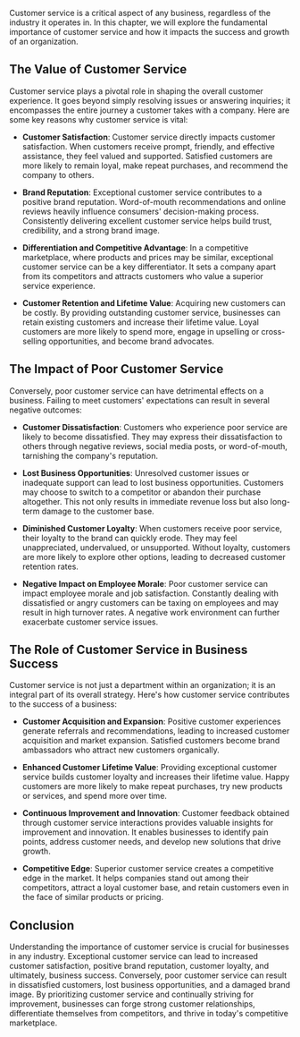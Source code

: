 
Customer service is a critical aspect of any business, regardless of the industry it operates in. In this chapter, we will explore the fundamental importance of customer service and how it impacts the success and growth of an organization.

The Value of Customer Service
-----------------------------

Customer service plays a pivotal role in shaping the overall customer experience. It goes beyond simply resolving issues or answering inquiries; it encompasses the entire journey a customer takes with a company. Here are some key reasons why customer service is vital:

* **Customer Satisfaction**: Customer service directly impacts customer satisfaction. When customers receive prompt, friendly, and effective assistance, they feel valued and supported. Satisfied customers are more likely to remain loyal, make repeat purchases, and recommend the company to others.

* **Brand Reputation**: Exceptional customer service contributes to a positive brand reputation. Word-of-mouth recommendations and online reviews heavily influence consumers' decision-making process. Consistently delivering excellent customer service helps build trust, credibility, and a strong brand image.

* **Differentiation and Competitive Advantage**: In a competitive marketplace, where products and prices may be similar, exceptional customer service can be a key differentiator. It sets a company apart from its competitors and attracts customers who value a superior service experience.

* **Customer Retention and Lifetime Value**: Acquiring new customers can be costly. By providing outstanding customer service, businesses can retain existing customers and increase their lifetime value. Loyal customers are more likely to spend more, engage in upselling or cross-selling opportunities, and become brand advocates.

The Impact of Poor Customer Service
-----------------------------------

Conversely, poor customer service can have detrimental effects on a business. Failing to meet customers' expectations can result in several negative outcomes:

* **Customer Dissatisfaction**: Customers who experience poor service are likely to become dissatisfied. They may express their dissatisfaction to others through negative reviews, social media posts, or word-of-mouth, tarnishing the company's reputation.

* **Lost Business Opportunities**: Unresolved customer issues or inadequate support can lead to lost business opportunities. Customers may choose to switch to a competitor or abandon their purchase altogether. This not only results in immediate revenue loss but also long-term damage to the customer base.

* **Diminished Customer Loyalty**: When customers receive poor service, their loyalty to the brand can quickly erode. They may feel unappreciated, undervalued, or unsupported. Without loyalty, customers are more likely to explore other options, leading to decreased customer retention rates.

* **Negative Impact on Employee Morale**: Poor customer service can impact employee morale and job satisfaction. Constantly dealing with dissatisfied or angry customers can be taxing on employees and may result in high turnover rates. A negative work environment can further exacerbate customer service issues.

The Role of Customer Service in Business Success
------------------------------------------------

Customer service is not just a department within an organization; it is an integral part of its overall strategy. Here's how customer service contributes to the success of a business:

* **Customer Acquisition and Expansion**: Positive customer experiences generate referrals and recommendations, leading to increased customer acquisition and market expansion. Satisfied customers become brand ambassadors who attract new customers organically.

* **Enhanced Customer Lifetime Value**: Providing exceptional customer service builds customer loyalty and increases their lifetime value. Happy customers are more likely to make repeat purchases, try new products or services, and spend more over time.

* **Continuous Improvement and Innovation**: Customer feedback obtained through customer service interactions provides valuable insights for improvement and innovation. It enables businesses to identify pain points, address customer needs, and develop new solutions that drive growth.

* **Competitive Edge**: Superior customer service creates a competitive edge in the market. It helps companies stand out among their competitors, attract a loyal customer base, and retain customers even in the face of similar products or pricing.

Conclusion
----------

Understanding the importance of customer service is crucial for businesses in any industry. Exceptional customer service can lead to increased customer satisfaction, positive brand reputation, customer loyalty, and ultimately, business success. Conversely, poor customer service can result in dissatisfied customers, lost business opportunities, and a damaged brand image. By prioritizing customer service and continually striving for improvement, businesses can forge strong customer relationships, differentiate themselves from competitors, and thrive in today's competitive marketplace.
